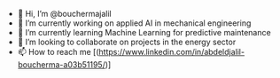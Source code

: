 - 👋 Hi, I’m @bouchermajalil
- 👀 I’m currently working on applied AI in mechanical engineering
- 🌱 I’m currently learning Machine Learning for predictive maintenance
- 💞️ I’m looking to collaborate on projects in the energy sector
- 📫 How to reach me [(https://www.linkedin.com/in/abdeldjalil-boucherma-a03b51195/)]

<!---
bouchermajalil/bouchermajalil is a ✨ special ✨ repository because its `README.md` (this file) appears on your GitHub profile.
You can click the Preview link to take a look at your changes.
--->
